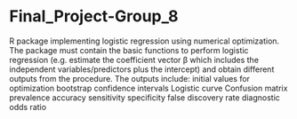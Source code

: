 # Final_Project-Group_8
R package implementing logistic regression using numerical optimization. The package must contain the basic functions to perform logistic regression (e.g. estimate the coefficient vector β which includes the independent variables/predictors plus the intercept) and obtain different outputs from the procedure.
The outputs include:
initial values for optimization
bootstrap confidence intervals
Logistic curve
Confusion matrix
prevalence
accuracy
sensitivity
specificity
false discovery rate
diagnostic odds ratio
